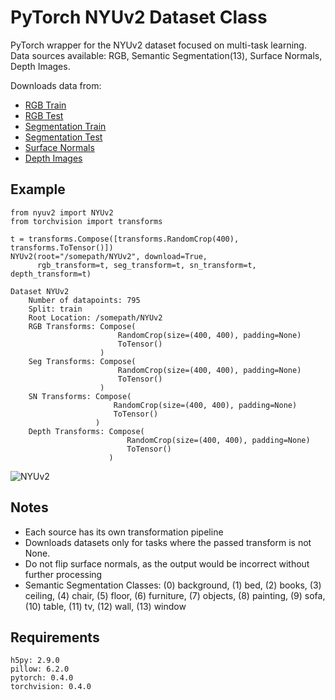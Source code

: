 # PyTorch NYUv2 Dataset Class
PyTorch wrapper for the NYUv2 dataset focused on multi-task learning.  
Data sources available: RGB, Semantic Segmentation(13), Surface Normals, Depth Images.

Downloads data from:
- [RGB Train](http://www.doc.ic.ac.uk/~ahanda/nyu_train_rgb.tgz)
- [RGB Test](http://www.doc.ic.ac.uk/~ahanda/nyu_test_rgb.tgz)
- [Segmentation Train](https://github.com/ankurhanda/nyuv2-meta-data/raw/master/train_labels_13/nyuv2_train_class13.tgz)
- [Segmentation Test](https://github.com/ankurhanda/nyuv2-meta-data/raw/master/test_labels_13/nyuv2_test_class13.tgz)
- [Surface Normals](https://www.inf.ethz.ch/personal/ladickyl/nyu_normals_gt.zip)
- [Depth Images](http://horatio.cs.nyu.edu/mit/silberman/nyu_depth_v2/nyu_depth_v2_labeled.mat)

## Example
```
from nyuv2 import NYUv2
from torchvision import transforms

t = transforms.Compose([transforms.RandomCrop(400), transforms.ToTensor()])
NYUv2(root="/somepath/NYUv2", download=True, 
      rgb_transform=t, seg_transform=t, sn_transform=t, depth_transform=t)
```
```
Dataset NYUv2
    Number of datapoints: 795
    Split: train
    Root Location: /somepath/NYUv2
    RGB Transforms: Compose(
                        RandomCrop(size=(400, 400), padding=None)
                        ToTensor()
                    )
    Seg Transforms: Compose(
                        RandomCrop(size=(400, 400), padding=None)
                        ToTensor()
                    )
    SN Transforms: Compose(
                       RandomCrop(size=(400, 400), padding=None)
                       ToTensor()
                   )
    Depth Transforms: Compose(
                          RandomCrop(size=(400, 400), padding=None)
                          ToTensor()
                      )
```

![NYUv2](https://user-images.githubusercontent.com/1637188/57874116-c6632000-7807-11e9-9d7c-8d3060fa48d7.png)

## Notes
- Each source has its own transformation pipeline
- Downloads datasets only for tasks where the passed transform is not None.
- Do not flip surface normals, as the output would be incorrect without further
 processing
- Semantic Segmentation Classes: (0) background, (1) bed, (2) books, (3) ceiling, (4) chair, (5) floor, (6) furniture, (7) objects, (8) painting, (9) sofa, (10) table, (11) tv, (12) wall, (13) window

## Requirements
```
h5py: 2.9.0
pillow: 6.2.0
pytorch: 0.4.0
torchvision: 0.4.0
```

